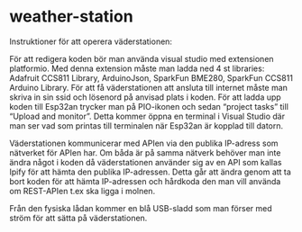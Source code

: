 # weather-station
Instruktioner för att operera väderstationen:

För att redigera koden bör man använda visual studio med extensionen platformio. Med denna extension måste man ladda ned 4 st libraries: Adafruit CCS811 Library, ArduinoJson, SparkFun BME280, SparkFun CCS811 Arduino Library. För att få väderstationen att ansluta till internet måste man skriva in sin ssid och lösenord på anvisad plats i koden. För att ladda upp koden till Esp32an trycker man på PIO-ikonen och sedan “project tasks” till “Upload and monitor”. Detta kommer öppna en terminal i Visual Studio där man ser vad som printas till terminalen när Esp32an är kopplad till datorn.

Väderstationen kommunicerar med APIen via den publika IP-adress som nätverket för APIen har. Om båda är på samma nätverk behöver man inte ändra något i koden då väderstationen använder sig av en API som kallas Ipify för att hämta den publika IP-adressen. Detta går att ändra genom att ta bort koden för att hämta IP-adressen och hårdkoda den man vill använda om REST-APIen t.ex ska ligga i molnen.

Från den fysiska lådan kommer en blå USB-sladd som man förser med ström för att sätta på väderstationen.
